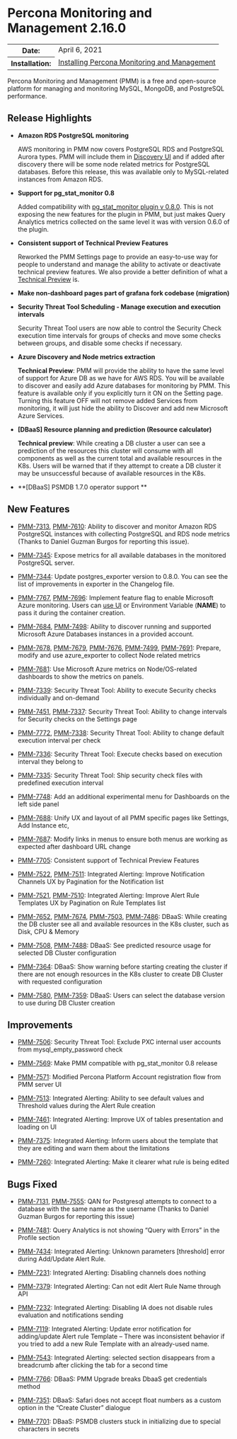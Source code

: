 # Percona Monitoring and Management 2.16.0

<table class="docutils field-list" frame="void" rules="none">
  <colgroup>
    <col class="field-name">
    <col class="field-body">
  </colgroup>
  <tbody valign="top">
    <tr class="field-odd field">
      <th class="field-name">Date:</th>
      <td class="field-body">April 6, 2021</td>
    </tr>
    <tr class="field-even field">
      <th class="field-name">Installation:</th>
      <td class="field-body">
        <a class="reference external" href="https://www.percona.com/software/pmm/quickstart">Installing Percona Monitoring and Management</a></td>
    </tr>
  </tbody>
</table>

Percona Monitoring and Management (PMM) is a free and open-source platform for managing and monitoring MySQL, MongoDB, and PostgreSQL performance.

## Release Highlights

* **Amazon RDS PostgreSQL monitoring**

    AWS monitoring in PMM now covers PostgreSQL RDS and PostgreSQL Aurora types. PMM will include them in [Discovery UI](../setting-up/client/aws.md#adding-an-amazon-rds-postgresql-instance) and if added after discovery there will be some node related metrics for PostgreSQL databases. Before this release, this was available only to MySQL-related instances from Amazon RDS.

* **Support for pg_stat_monitor 0.8**

    Added compatibility with [pg_stat_monitor plugin v 0.8.0](https://github.com/percona/pg_stat_monitor/releases/tag/REL0_8_0_STABLE ). This is not exposing the new features for the plugin in PMM, but just makes Query Analytics metrics collected on the same level it was with version 0.6.0 of the plugin.

* **Consistent support of Technical Preview Features**

    Reworked the PMM Settings page to provide an easy-to-use way for people to understand and manage the ability to activate or deactivate technical preview features. We also provide a better definition of what a [Technical Preview](../details/glossary.md#technical-preview) is.

* **Make non-dashboard pages part of grafana fork codebase (migration)**

* **Security Threat Tool Scheduling - Manage execution and execution intervals**

    Security Threat Tool users are now able to control the Security Check execution time intervals for groups of checks and move some checks between groups, and disable some checks if necessary.

* **Azure Discovery and Node metrics extraction**

    **Technical Preview**: PMM will provide the ability to have the same level of support for Azure DB as we have for AWS RDS. You will be available to discover and easily add Azure databases for monitoring by PMM. This feature is available only if you explicitly turn it ON on the Setting page. Turning this feature OFF will not remove added Services from monitoring, it will just hide the ability to Discover and add new Microsoft Azure Services.

*   **[DBaaS] Resource planning and prediction (Resource calculator)**

    **Technical preview**: While creating a DB cluster a user can see a prediction of the resources this cluster will consume with all components as well as the current total and available resources in the K8s. Users will be warned that if they attempt to create a DB cluster it may be unsuccessful because of available resources in the K8s.

*   **[DBaaS] PSMDB 1.7.0 operator support **


## New Features

* [PMM-7313](https://jira.percona.com/browse/PMM-7313), [PMM-7610](https://jira.percona.com/browse/PMM-7610): Ability to discover and monitor Amazon RDS PostgreSQL instances with collecting PostgreSQL and RDS node metrics (Thanks to Daniel Guzman Burgos for reporting this issue).

* [PMM-7345](https://jira.percona.com/browse/PMM-7345): Expose metrics for all available databases in the monitored PostgreSQL server.

* [PMM-7344](https://jira.percona.com/browse/PMM-7344): Update postgres_exporter version to 0.8.0. You can see the list of improvements in exporter in the Changelog file.

* [PMM-7767](https://jira.percona.com/browse/PMM-7767), [PMM-7696](https://jira.percona.com/browse/PMM-7696): Implement feature flag to enable Microsoft Azure monitoring. Users can [use UI](../setting-up/client/azure.md) or Environment Variable (**NAME**) to pass it during the container creation.

* [PMM-7684](https://jira.percona.com/browse/PMM-7684), [PMM-7498](https://jira.percona.com/browse/PMM-7498): Ability to discover running and supported Microsoft Azure Databases instances in a provided account.

* [PMM-7678](https://jira.percona.com/browse/PMM-7678), [PMM-7679](https://jira.percona.com/browse/PMM-7679), [PMM-7676](https://jira.percona.com/browse/PMM-7676), [PMM-7499](https://jira.percona.com/browse/PMM-7499), [PMM-7691](https://jira.percona.com/browse/PMM-7691): Prepare, modify and use azure_exporter to collect Node related metrics

* [PMM-7681](https://jira.percona.com/browse/PMM-7681): Use Microsoft Azure metrics on Node/OS-related dashboards to show the metrics on panels.

* [PMM-7339](https://jira.percona.com/browse/PMM-7339): Security Threat Tool: Ability to execute Security checks individually and on-demand

* [PMM-7451](https://jira.percona.com/browse/PMM-7451), [PMM-7337](https://jira.percona.com/browse/PMM-7337): Security Threat Tool: Ability to change intervals for Security checks on the Settings page

* [PMM-7772](https://jira.percona.com/browse/PMM-7772), [PMM-7338](https://jira.percona.com/browse/PMM-7338): Security Threat Tool: Ability to change default execution interval per check

* [PMM-7336](https://jira.percona.com/browse/PMM-7336): Security Threat Tool: Execute checks based on execution interval they belong to

* [PMM-7335](https://jira.percona.com/browse/PMM-7335): Security Threat Tool: Ship security check files with predefined execution interval

* [PMM-7748](https://jira.percona.com/browse/PMM-7748): Add an additional experimental menu for Dashboards on the left side panel

* [PMM-7688](https://jira.percona.com/browse/PMM-7688): Unify UX and layout of all PMM specific pages like Settings, Add Instance etc,

* [PMM-7687](https://jira.percona.com/browse/PMM-7687): Modify links in menus to ensure both menus are working as expected after dashboard URL change

* [PMM-7705](https://jira.percona.com/browse/PMM-7705): Consistent support of Technical Preview Features

* [PMM-7522](https://jira.percona.com/browse/PMM-7522), [PMM-7511](https://jira.percona.com/browse/PMM-7511): Integrated Alerting: Improve Notification Channels UX by  Pagination for the Notification list

* [PMM-7521](https://jira.percona.com/browse/PMM-7521), [PMM-7510](https://jira.percona.com/browse/PMM-7510): Integrated Alerting: Improve Alert Rule Templates UX by  Pagination on Rule Templates list

* [PMM-7652](https://jira.percona.com/browse/PMM-7652), [PMM-7674](https://jira.percona.com/browse/PMM-7674), [PMM-7503](https://jira.percona.com/browse/PMM-7503), [PMM-7486](https://jira.percona.com/browse/PMM-7486): DBaaS: While creating the DB cluster  see all and available resources in the K8s cluster, such as Disk, CPU & Memory

* [PMM-7508](https://jira.percona.com/browse/PMM-7508), [PMM-7488](https://jira.percona.com/browse/PMM-7488): DBaaS: See predicted resource usage for selected DB Cluster configuration

* [PMM-7364](https://jira.percona.com/browse/PMM-7364): DBaaS: Show warning before starting creating the cluster if there are not enough resources in the K8s cluster to create DB Cluster with requested configuration

* [PMM-7580](https://jira.percona.com/browse/PMM-7580), [PMM-7359](https://jira.percona.com/browse/PMM-7359): DBaaS: Users can select the database version to use during DB Cluster creation

## Improvements

* [PMM-7506](https://jira.percona.com/browse/PMM-7506): Security Threat Tool: Exclude PXC internal user accounts from mysql_empty_password check

* [PMM-7569](https://jira.percona.com/browse/PMM-7569): Make PMM compatible with pg_stat_monitor 0.8 release

* [PMM-7571](https://jira.percona.com/browse/PMM-7571): Modified Percona Platform Account registration flow from PMM server UI

* [PMM-7513](https://jira.percona.com/browse/PMM-7513): Integrated Alerting: Ability to see default values and Threshold values during the Alert Rule creation

* [PMM-7461](https://jira.percona.com/browse/PMM-7461): Integrated Alerting: Improve UX of tables presentation and loading on UI

* [PMM-7375](https://jira.percona.com/browse/PMM-7375): Integrated Alerting: Inform users about the template that they are editing and warn them about the limitations

* [PMM-7260](https://jira.percona.com/browse/PMM-7260): Integrated Alerting: Make it clearer what rule is being edited

## Bugs Fixed

* [PMM-7131](https://jira.percona.com/browse/PMM-7131), [PMM-7555](https://jira.percona.com/browse/PMM-7555): QAN for Postgresql attempts to connect to a database with the same name as the username (Thanks to Daniel Guzman Burgos for reporting this issue)

* [PMM-7481](https://jira.percona.com/browse/PMM-7481): Query Analytics is not showing “Query with Errors” in the Profile section

* [PMM-7434](https://jira.percona.com/browse/PMM-7434): Integrated Alerting: Unknown parameters [threshold] error during Add/Update Alert Rule.

* [PMM-7231](https://jira.percona.com/browse/PMM-7231): Integrated Alerting: Disabling channels does nothing

* [PMM-7379](https://jira.percona.com/browse/PMM-7379): Integrated Alerting: Can not edit Alert Rule Name through API

* [PMM-7232](https://jira.percona.com/browse/PMM-7232): Integrated Alerting: Disabling IA does not disable rules evaluation and notifications sending

* [PMM-7119](https://jira.percona.com/browse/PMM-7119): Integrated Alerting: Update error notification for adding/update Alert rule Template – There was inconsistent behavior if you tried to add a new Rule Template with an already-used name.

* [PMM-7543](https://jira.percona.com/browse/PMM-7543): Integrated Alerting: selected section disappears from a breadcrumb after clicking the tab for a second time

* [PMM-7766](https://jira.percona.com/browse/PMM-7766): DBaaS: PMM Upgrade breaks DbaaS get credentials method

* [PMM-7351](https://jira.percona.com/browse/PMM-7351): DBaaS: Safari does not accept float numbers as a custom option in the “Create Cluster” dialogue

* [PMM-7701](https://jira.percona.com/browse/PMM-7701): DBaaS: PSMDB clusters stuck in initializing due to special characters in secrets
